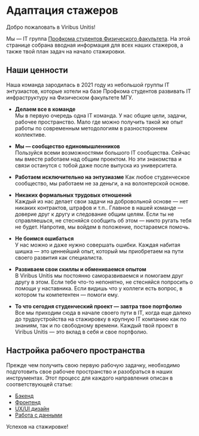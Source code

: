 # Адаптация стажеров

Добро пожаловать в Viribus Unitis!

Мы — IT группа [Профкома студентов Физического факультета](https://vk.com/profcomff).
На этой странице собрана вводная информация для всех наших стажеров, а также твой план задач на начало стажировки.

## Наши ценности

Наша команда зародилась в 2021 году из небольшой группы IT энтузиастов, которые хотели на базе Профкома студентов развивать IT инфраструктуру на Физическом факультете МГУ.

* **Делаем все в команде**  
  Мы в первую очередь одна IT команда. У нас общие цели, задачи, рабочее пространство. Мало где можно получить такой же опыт работы по современным методологиям в разностороннем коллективе.

* **Мы — сообщество единомышленников**  
  Пользуйся всеми возможностями большого IT сообщества. Сейчас мы вместе работаем над общим проектом. Но эти знакомства и связи останутся с тобой даже после выпуска из университета.

 * **Работаем исключительно на энтузиазме**
  Как любое студенческое сообщество, мы работаем не за деньги, а на волонтерской основе.

* **Никаких формальных трудовых отношений**  
  Каждый из нас делает свои задачи на добровольной основе — нет никаких контрактов, штрафов и т.п.. Главное в нашей команде — доверие друг к другу и следование общим целям. Если ты не справляешься, не стесняйся сообщить об этом — никто ругать тебя не будет. Напротив, мы войдем в положение, постараемся помочь.

* **Не боимся ошибаться**  
  У нас можно и даже нужно совершать ошибки. Каждая набитая шишка — это ценнейший опыт, который мы приобретаем на пути своего развития как специалиста.

* **Развиваем свои скиллы и обмениваемся опытом**  
  В Viribus Unitis мы постоянно саморазвиваемся и помогаем друг другу в этом. Если тебе что-то непонятно, не стесняйся попросить о помощи у наставника. Если видишь что у коллеги есть вопрос, в котором ты компетентен — помоги ему.

* **То что сегодня студенческий проект — завтра твое портфолио**  
  Все мы приходим сюда в начале своего пути в IT, когда еще далеко до трудоустройства на стажировку в крупную IT компанию как по знаниям, так и по свободному времени.
  Каждый твой проект в Viribus Unitis — это вклад в себя и свое портфолио.

## Настройка рабочего пространства

Прежде чем получить свою первую рабочую задачку, необходимо подготовить свое рабочее пространство и разобраться в наших инструментах. Этот процесс для каждого направления описан в соответствующей статье:

- [Бэкенд](Backend/backend-setup.md)
- [Фронтенд](Frontend/frontend-setup.md)
- [UX/UI дизайн](Design/design-setup.md)
- [Работа с данными](Data_science/data-science-setup.md)

Успехов на стажировке!
